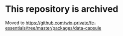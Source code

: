 # This repository is archived

Moved to https://github.com/wix-private/fe-essentials/tree/master/packages/data-capsule
